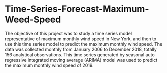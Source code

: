 # Time-Series-Forecast-Maximum-Weed-Speed

  The objective of this project was to study a time series model 
representative of maximum monthly wind speed in New York, and then to use 
this time series model to predict the maximum monthly wind speed. 
  The data was collected monthly from January 2006 to December 2018, totally 156 
analytical observations. This time series generated by seasonal auto regressive 
integrated moving average (ARIMA) model was used to predict the maximum 
monthly wind speed of 2019. 
